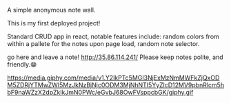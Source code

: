 A simple anonymous note wall.

This is my first deployed project! 

Standard CRUD app in react, notable features include:
  random colors from within a pallete for the notes upon page load,
  random note selector.
  
  go here and leave a note!
  http://35.86.114.241/
  Please keep notes polite, and friendly.😁

https://media.giphy.com/media/v1.Y2lkPTc5MGI3NjExMzNmMWFkZjQxODM5ZDRjYTMwZWI5MzJkNzBjNjc0ODM3MjNhNTI5YyZlcD12MV9pbnRlcm5hbF9naWZzX2dpZklkJmN0PWc/eGvbJ68OwFVsppcbGK/giphy.gif
